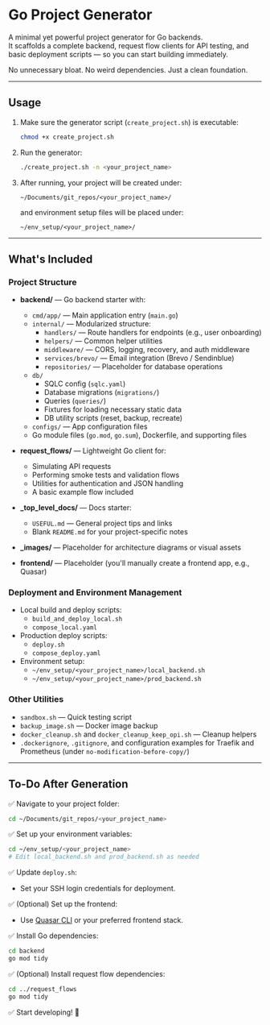 # Go Project Generator

A minimal yet powerful project generator for Go backends.  
It scaffolds a complete backend, request flow clients for API testing, and basic deployment scripts — so you can start building immediately.

No unnecessary bloat. No weird dependencies. Just a clean foundation.

---

## Usage

1. Make sure the generator script (`create_project.sh`) is executable:

   ```bash
   chmod +x create_project.sh
   ```

2. Run the generator:

   ```bash
   ./create_project.sh -n <your_project_name>
   ```

3. After running, your project will be created under:
   ```
   ~/Documents/git_repos/<your_project_name>/
   ```
   and environment setup files will be placed under:
   ```
   ~/env_setup/<your_project_name>/
   ```

---

## What's Included

### Project Structure

- **backend/** — Go backend starter with:

  - `cmd/app/` — Main application entry (`main.go`)
  - `internal/` — Modularized structure:
    - `handlers/` — Route handlers for endpoints (e.g., user onboarding)
    - `helpers/` — Common helper utilities
    - `middleware/` — CORS, logging, recovery, and auth middleware
    - `services/brevo/` — Email integration (Brevo / Sendinblue)
    - `repositories/` — Placeholder for database operations
  - `db/`
    - SQLC config (`sqlc.yaml`)
    - Database migrations (`migrations/`)
    - Queries (`queries/`)
    - Fixtures for loading necessary static data
    - DB utility scripts (reset, backup, recreate)
  - `configs/` — App configuration files
  - Go module files (`go.mod`, `go.sum`), Dockerfile, and supporting files

- **request_flows/** — Lightweight Go client for:

  - Simulating API requests
  - Performing smoke tests and validation flows
  - Utilities for authentication and JSON handling
  - A basic example flow included

- **\_top_level_docs/** — Docs starter:

  - `USEFUL.md` — General project tips and links
  - Blank `README.md` for your project-specific notes

- **\_images/** — Placeholder for architecture diagrams or visual assets

- **frontend/** — Placeholder (you'll manually create a frontend app, e.g., Quasar)

### Deployment and Environment Management

- Local build and deploy scripts:
  - `build_and_deploy_local.sh`
  - `compose_local.yaml`
- Production deploy scripts:
  - `deploy.sh`
  - `compose_deploy.yaml`
- Environment setup:
  - `~/env_setup/<your_project_name>/local_backend.sh`
  - `~/env_setup/<your_project_name>/prod_backend.sh`

### Other Utilities

- `sandbox.sh` — Quick testing script
- `backup_image.sh` — Docker image backup
- `docker_cleanup.sh` and `docker_cleanup_keep_opi.sh` — Cleanup helpers
- `.dockerignore`, `.gitignore`, and configuration examples for Traefik and Prometheus (under `no-modification-before-copy/`)

---

## To-Do After Generation

✅ Navigate to your project folder:

```bash
cd ~/Documents/git_repos/<your_project_name>
```

✅ Set up your environment variables:

```bash
cd ~/env_setup/<your_project_name>
# Edit local_backend.sh and prod_backend.sh as needed
```

✅ Update `deploy.sh`:

- Set your SSH login credentials for deployment.

✅ (Optional) Set up the frontend:

- Use [Quasar CLI](https://quasar.dev/start/installation) or your preferred frontend stack.

✅ Install Go dependencies:

```bash
cd backend
go mod tidy
```

✅ (Optional) Install request flow dependencies:

```bash
cd ../request_flows
go mod tidy
```

✅ Start developing! 🚀
